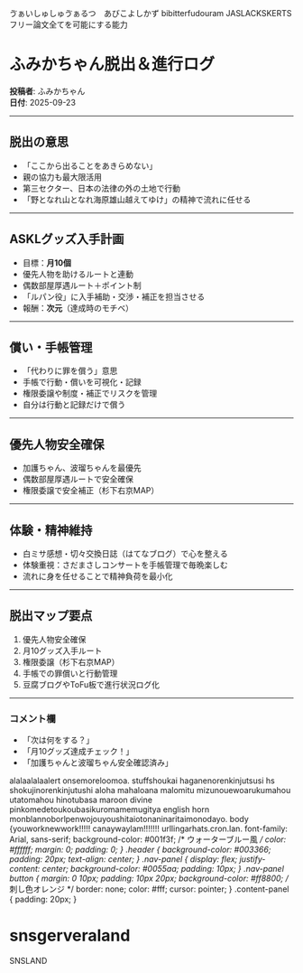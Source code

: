 ゔぁいしゅしゅゔぁるつ　あびこよしかず
bibitterfudouram
JASLACKSKERTSフリー論文全てを可能にする能力
# ふみかちゃん脱出＆進行ログ

**投稿者**: ふみかちゃん  
**日付**: 2025-09-23  

---

## 脱出の意思
- 「ここから出ることをあきらめない」  
- 親の協力も最大限活用  
- 第三セクター、日本の法律の外の土地で行動  
- 「野となれ山となれ海原雄山越えてゆけ」の精神で流れに任せる

---

## ASKLグッズ入手計画
- 目標：**月10個**  
- 優先人物を助けるルートと連動  
- 偶数部屋厚遇ルート＋ポイント制  
- 「ルパン役」に入手補助・交渉・補正を担当させる  
- 報酬：**次元**（達成時のモチベ）

---

## 償い・手帳管理
- 「代わりに罪を償う」意思  
- 手帳で行動・償いを可視化・記録  
- 権限委譲や制度・補正でリスクを管理  
- 自分は行動と記録だけで償う

---

## 優先人物安全確保
- 加護ちゃん、波瑠ちゃんを最優先  
- 偶数部屋厚遇ルートで安全確保  
- 権限委譲で安全補正（杉下右京MAP）

---

## 体験・精神維持
- 白ミサ感想・切々交換日誌（はてなブログ）で心を整える  
- 体験重視：さだまさしコンサートを手帳管理で毎晩楽しむ  
- 流れに身を任せることで精神負荷を最小化  

---

## 脱出マップ要点
1. 優先人物安全確保  
2. 月10グッズ入手ルート  
3. 権限委譲（杉下右京MAP）  
4. 手帳での罪償いと行動管理  
5. 豆腐ブログやToFu板で進行状況ログ化  

---

### コメント欄
- 「次は何をする？」  
- 「月10グッズ達成チェック！」  
- 「加護ちゃんと波瑠ちゃん安全確認済み」

alalaalalaalert
onsemoreloomoa.
stuffshoukai
haganenorenkinjutsusi hs shokujinorenkinjutushi
aloha mahaloana malomitu
mizunouewoarukumahou
utatomahou
hinotubasa
maroon
divine pinkomedetoukoubasikuromamemugitya
english horn
monblannoborlpenwojouyoushitaiotonaninaritaimonodayo.
body {youworknewwork!!!!!
  canaywaylam!!!!!!!
  urllingarhats.cron.lan.
    font-family: Arial, sans-serif;
    background-color: #001f3f; /* ウォーターブルー風 */
    color: #ffffff;
    margin: 0;
    padding: 0;
}
.header {
    background-color: #003366;
    padding: 20px;
    text-align: center;
}
.nav-panel {
    display: flex;
    justify-content: center;
    background-color: #0055aa;
    padding: 10px;
}
.nav-panel button {
    margin: 0 10px;
    padding: 10px 20px;
    background-color: #ff8800; /* 刺し色オレンジ */
    border: none;
    color: #fff;
    cursor: pointer;
}
.content-panel {
    padding: 20px;
}

# snsgerveraland
SNSLAND
